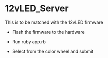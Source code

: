 # 12vLED_Server

This is to be matched with the 12vLED firmware

* Flash the firmware to the hardware

* Run ruby app.rb

* Select from the color wheel and submit

